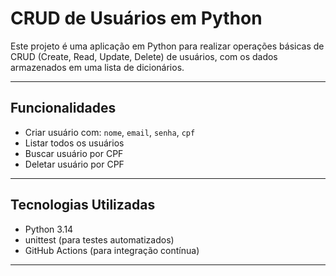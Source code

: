# CRUD de Usuários em Python

Este projeto é uma aplicação em Python para realizar operações básicas de CRUD (Create, Read, Update, Delete) de usuários, com os dados armazenados em uma lista de dicionários.

---

##  Funcionalidades

- Criar usuário com: `nome`, `email`, `senha`, `cpf`
- Listar todos os usuários
- Buscar usuário por CPF
- Deletar usuário por CPF

---

##  Tecnologias Utilizadas

- Python 3.14
- unittest (para testes automatizados)
- GitHub Actions (para integração contínua)

---